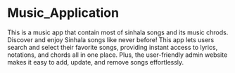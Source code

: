 # Music_Application
This is a music app that contain most of sinhala songs and its music chrods. Discover and enjoy Sinhala songs like never before! This app lets users search and select their favorite songs, providing instant access to lyrics, notations, and chords all in one place. Plus, the user-friendly admin website makes it easy to add, update, and remove songs effortlessly.
